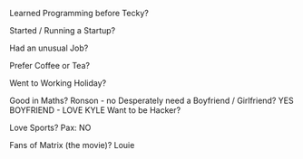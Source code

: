 Learned Programming before Tecky?

Started / Running a Startup?

Had an unusual Job?

Prefer Coffee or Tea?

Went to Working Holiday?

Good in Maths?
Ronson - no 
Desperately need a Boyfriend / Girlfriend?
YES BOYFRIEND - LOVE KYLE
Want to be Hacker?

Love Sports?
Pax: NO

Fans of Matrix (the movie)?
Louie